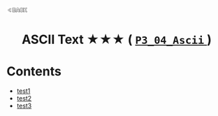 <p align="left">
  <a href="../README.md">
    <img src="../../Z99-OTHERS/00-common/00-back.png" style="width:10%">
  </a>
</p>

<div align="center">
  <h1>
    ASCII Text ★★★ (
      <a href="https://drive.google.com/file/d/19OKv5YMBBL2tA_5PuhJFt6fX69pJdM4d/view?usp=drive_link">
        <code>P3_04_Ascii</code>
      </a>
    )
  </h1>
</div>

# Contents

-   [test1]()
-   [test2]()
-   [test3]()
